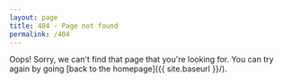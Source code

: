 ```yaml
---
layout: page
title: 404 - Page not found
permalink: /404
---
```


Oops! Sorry, we can't find that page that you're looking for. You can try again by going [back to the homepage]({{ site.baseurl }}/).
